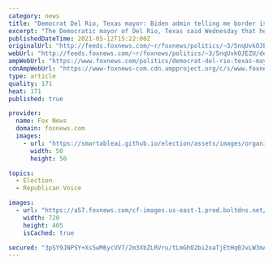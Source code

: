 ```yaml
---
category: news
title: "Democrat Del Rio, Texas mayor: Biden admin telling me border is 'under control'"
excerpt: "The Democratic mayor of Del Rio, Texas said Wednesday that he believes that the U.S. southern border is “wide open” for illegal immigrants, despite insistence from the Biden administration claiming the opposite."
publishedDateTime: 2021-05-12T15:22:00Z
originalUrl: "http://feeds.foxnews.com/~r/foxnews/politics/~3/5nqUvkOJEZU/democrat-del-rio-texas-mayor-border-wide-open-biden"
webUrl: "http://feeds.foxnews.com/~r/foxnews/politics/~3/5nqUvkOJEZU/democrat-del-rio-texas-mayor-border-wide-open-biden"
ampWebUrl: "https://www.foxnews.com/politics/democrat-del-rio-texas-mayor-border-wide-open-biden.amp"
cdnAmpWebUrl: "https://www-foxnews-com.cdn.ampproject.org/c/s/www.foxnews.com/politics/democrat-del-rio-texas-mayor-border-wide-open-biden.amp"
type: article
quality: 171
heat: 171
published: true

provider:
  name: Fox News
  domain: foxnews.com
  images:
    - url: "https://smartableai.github.io/election/assets/images/organizations/foxnews.com-50x50.jpg"
      width: 50
      height: 50

topics:
  - Election
  - Republican Voice

images:
  - url: "https://a57.foxnews.com/cf-images.us-east-1.prod.boltdns.net/v1/static/694940094001/c3abd5ef-48ad-4a6b-af5c-820341e1b197/0f166762-c33a-4d7b-b7d7-2775f7a82db6/1280x720/match/720/405/image.jpg?ve=1&tl=1"
    width: 720
    height: 405
    isCached: true

secured: "3pSY9JNPSY+Xs5wM6ycVV7/2m3XbZLRVru/tLmGhO2bi2oaTjEtHq0JvLW3mAUfkVshoGaW/HIJ4Kx8/UhwsYp1koXicFtxxrV5hcNcD59yFkObJy2aMu7bjuTpvNgbmK2N0HyCJJMdx/tlsJ1fX4EfnLl4coMnQBkcBwPP8vt28KWu+yHgi/s3xbhd0U1tDilm5tzOWKWTR3HCxkaVExy+eZlQaLwqE13Jv5m4D2rQKdGAFkbJhyc9DDld9w70vo8AoTwkeq+uV3DAIM7l7l87hzHEw/PlrmeI9qpzstW1bUTjEoHWuU1NG1IWYIX2RMpKaOQt0JEO/X0VR4Bt5FLXi61/isfhYJ4kUKvy4YwA=;l+b9lmJz2qimrrtf10FqNA=="
---
```


